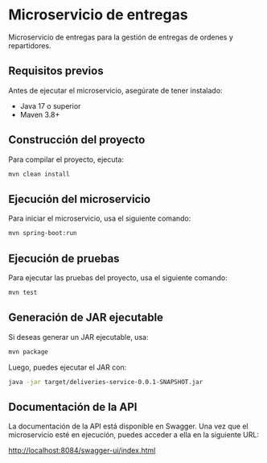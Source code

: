 # Microservicio de entregas

Microservicio de entregas para la gestión de entregas de ordenes y repartidores.

## Requisitos previos

Antes de ejecutar el microservicio, asegúrate de tener instalado:

- Java 17 o superior
- Maven 3.8+

## Construcción del proyecto

Para compilar el proyecto, ejecuta:

```sh
mvn clean install
```

## Ejecución del microservicio

Para iniciar el microservicio, usa el siguiente comando:

```sh
mvn spring-boot:run
```

## Ejecución de pruebas

Para ejecutar las pruebas del proyecto, usa el siguiente comando:

```sh
mvn test
```

## Generación de JAR ejecutable

Si deseas generar un JAR ejecutable, usa:

```sh
mvn package
```

Luego, puedes ejecutar el JAR con:

```sh
java -jar target/deliveries-service-0.0.1-SNAPSHOT.jar
```

## Documentación de la API

La documentación de la API está disponible en Swagger. Una vez que el microservicio esté en ejecución, puedes acceder a ella en la siguiente URL:

[http://localhost:8084/swagger-ui/index.html](http://localhost:8084/swagger-ui/index.html)